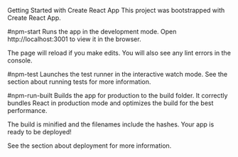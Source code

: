 Getting Started with Create React App
This project was bootstrapped with Create React App.

#npm-start
Runs the app in the development mode.
Open http://localhost:3001 to view it in the browser.

The page will reload if you make edits.
You will also see any lint errors in the console.

#npm-test
Launches the test runner in the interactive watch mode.
See the section about running tests for more information.

#npm-run-built
Builds the app for production to the build folder.
It correctly bundles React in production mode and optimizes the build for the best performance.

The build is minified and the filenames include the hashes.
Your app is ready to be deployed!

See the section about deployment for more information.